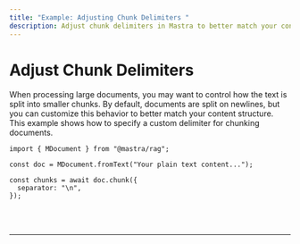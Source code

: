 ```yaml
---
title: "Example: Adjusting Chunk Delimiters "
description: Adjust chunk delimiters in Mastra to better match your content structure.
---
```



# Adjust Chunk Delimiters

When processing large documents, you may want to control how the text is split into smaller chunks. By default, documents are split on newlines, but you can customize this behavior to better match your content structure. This example shows how to specify a custom delimiter for chunking documents.

```tsx copy
import { MDocument } from "@mastra/rag";

const doc = MDocument.fromText("Your plain text content...");

const chunks = await doc.chunk({
  separator: "\n",
});
```

<br />
<br />
<hr className="dark:border-[#404040] border-gray-300" />
<br />
<br />
<GithubLink
  link={
    "https://github.com/mastra-ai/mastra/blob/main/examples/basics/rag/adjust-chunk-delimiters"
  }
/>
